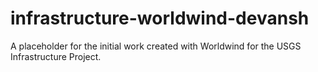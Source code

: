 # infrastructure-worldwind-devansh
A placeholder for the initial work created with Worldwind for the USGS Infrastructure Project.  
